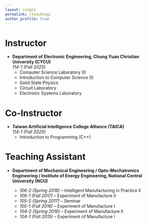 ```yaml
---
layout: single
permalink: /teaching/
author_profile: true
---
```


<h1>Instructor</h1>
<ul>
  <li>
    <strong>Department of Electronic Engineering, Chung Yuan Christian University (CYCU)</strong>
    <br><em>114-1 (Fall 2025)</em>
    <ul>
      <li>Computer Science Laboratory (I)</li>
      <li>Introduction to Computer Science (I)</li>
      <li>Solid State Physics</li>
      <li>Circuit Laboratory</li>
      <li>Electronic Systems Laboratory</li>
    </ul>
  </li>
</ul>


<h1>Co-Instructor</h1>
<ul>
  <li>
    <strong>Taiwan Artificial Intelligence College Alliance (TAICA) </strong>
    <br><em>114-1 (Fall 2025)</em>
      <ul>
      <li>Introduction to Programming (C++)</li>
    </ul>
  </li>
</ul>

<h1>Teaching Assistant</h1>
<ul>
  <li>
    <strong>Department of Mechanical Engineering / Opto-Mechatronics Engineering / Institute of Energy Engineering, National Central University (NCU)</strong>
    <br>
    
  </li>
    <ul>
      <li>
      <em>106-2 (Spring 2018)</em> – Intelligent Manufacturing in Practice II
      <li>
      <em>106-1 (Fall 2017)</em> – Experiment of Manufacture II
      </li>
      <li>
      <em>105-2 (Spring 2017)</em> – Seminar
      </li>
      <li>
      <em>105-1 (Fall 2016)</em> – Experiment of Manufacture I
      </li>
      <li>
      <em>104-2 (Spring 2016)</em> – Experiment of Manufacture II
      </li>
      <li>
      <em>104-1 (Fall 2015)</em> – Experiment of Manufacture I
      </li>
</ul>
